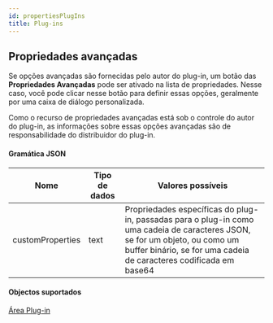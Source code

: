 ```yaml
---
id: propertiesPlugIns
title: Plug-ins
---
```


## Propriedades avançadas

Se opções avançadas são fornecidas pelo autor do plug-in, um botão das **Propriedades Avançadas** pode ser ativado na lista de propriedades. Nesse caso, você pode clicar nesse botão para definir essas opções, geralmente por uma caixa de diálogo personalizada.

Como o recurso de propriedades avançadas está sob o controle do autor do plug-in, as informações sobre essas opções avançadas são de responsabilidade do distribuidor do plug-in.

#### Gramática JSON

| Nome             | Tipo de dados | Valores possíveis                                                                                                                                                                                  |
| ---------------- | ------------- | -------------------------------------------------------------------------------------------------------------------------------------------------------------------------------------------------- |
| customProperties | text          | Propriedades específicas do plug-in, passadas para o plug-in como uma cadeia de caracteres JSON, se for um objeto, ou como um buffer binário, se for uma cadeia de caracteres codificada em base64 |

#### Objectos suportados

[Área Plug-in](pluginArea_overview.md)

